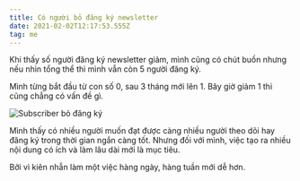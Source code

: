 ```yaml
---
title: Có người bỏ đăng ký newsletter
date: 2021-02-02T12:17:53.555Z
tag: me
---
```

Khi thấy số người đăng ký newsletter giảm, mình cũng có chút buồn nhưng nếu nhìn tổng thể thì mình vẫn còn 5 người đăng ký. 

Mình từng bắt đầu từ con số 0, sau 3 tháng mới lên 1. Bây giờ giảm 1 thì cũng chẳng có vấn đề gì.

![Subscriber bỏ đăng ký](/uploads/substack.png "Subscriber bỏ đăng ký")

Mình thấy có nhiều người muốn đạt được càng nhiều người theo dõi hay đăng ký trong thời gian ngắn càng tốt. Nhưng đối với mình, việc tạo ra nhiều nội dung có ích và làm lâu dài mới là mục tiêu.

Bởi vì kiên nhẫn làm một việc hàng ngày, hàng tuần mới dễ hơn.